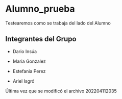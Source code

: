 # Alumno_prueba
Testearemos como se trabaja del lado del Alumno

## Integrantes del Grupo

* Dario Insúa

* Maria Gonzalez

* Estefania Perez

* Ariel Isgró

Última vez que se modificó el archivo 202204112035

